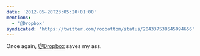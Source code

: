 ```yaml
---
date: '2012-05-20T23:05:20+01:00'
mentions:
  - '@Dropbox'
syndicated: 'https://twitter.com/roobottom/status/204337538545094656'
---
```

Once again, [@Dropbox](https://twitter.com/@Dropbox) saves my ass.
